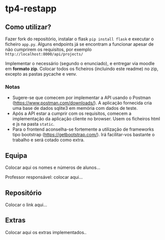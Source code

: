 # tp4-restapp

## Como utilizar?
Fazer fork do repositório, instalar o flask `pip install flask` e executar o ficheiro `app.py`. Alguns endpoints já se encontram a funcionar apesar de não cumprirem os requisitos, por exemplo `http://localhost:8000/api/projects/`

Implementar o necessário (segundo o enunciado), e entregar via moodle em **formato zip**. 
Colocar todos os ficheiros (incluindo este readme) no zip, excepto as pastas pycache e venv.

### Notas
- Sugere-se que comecem por implementar a API usando o Postman (https://www.postman.com/downloads/). A aplicação fornecida cria uma base de dados sqlite3 em memória com dados de teste.
- Após a API estar a cumprir com os requisitos, comecem a implementação da aplicação cliente no browser. Usem os ficheiros html e js na pasta `static`.
- Para o frontend aconselha-se fortemente a utilização de frameworks tipo bootstrap (https://getbootstrap.com/). Irá facilitar-vos bastante o trabalho e será cotado como extra.

## Equipa
Colocar aqui os nomes e números de alunos...

Professor responsável: colocar aqui...

## Repositório 
Colocar o link aqui...

## Extras
Colocar aqui os extras implementados..
